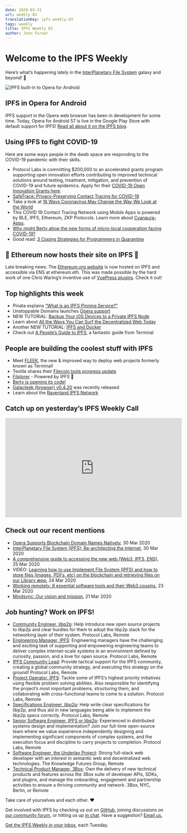 ```yaml
---
date: 2020-03-31
url: weekly-83
translationKey: ipfs-weekly-83
tags: weekly
title: IPFS Weekly 83
author: Jenn Turner
---
```


# Welcome to the IPFS Weekly

Here’s what’s happening lately in the [InterPlanetary File System](https://ipfs.io/) galaxy and beyond! 🚀

![IPFS built-in to Opera for Android](/img/086-ipfs-in-opera-for-android/opera-android-banner.png)

## IPFS in Opera for Android

IPFS support in the Opera web browser has been in development for some time. Today, Opera for Android 57 is live in the Google Play Store with default support for IPFS! [Read all about it on the IPFS blog](https://blog.ipfs.io/2020-03-30-ipfs-in-opera-for-android/). 


## Using IPFS to fight COVID-19
Here are some ways people in the dweb space are responding to the COVID-19 pandemic with their skills. 

* Protocol Labs is committing $200,000 to an accelerated grants program supporting open innovation efforts contributing to improved technical solutions around testing, treatment, mitigation, and prevention of COVID-19 and future epidemics. Apply for their [COVID-19 Open Innovation Grants here](https://protocollabs.smapply.io/prog/covid-19_open_innovation_grants/).
* [SafeTrace: Privacy-Preserving Contact Tracing for COVID-19](https://blog.enigma.co/safetrace-privacy-preserving-contact-tracing-for-covid-19-c5ae8e1afa93) 
* Take a look at [16 Ways Coronavirus May Change the Way We Look at the World](https://singularityhub.com/2020/03/25/16-ways-coronavirus-may-change-the-way-we-look-at-the-world/)
* This COVID 19 Contact Tracing Network using Mobile Apps is powered by BLE, IPFS, Ethereum, ZKP Protocols. Learn more about [Cyanaura-Apps](https://github.com/EPICKnowledgeSociety/Cyanaura-Apps).
* [Why might Berty allow the new forms of micro-local cooperation facing COVID-19?](https://berty.tech/blog/covid-local-cooperation/)
* Good read: [3 Coping Strategies for Programmers in Quarantine](https://dev.to/mlimonczenko/3-coping-strategies-for-programmers-in-quarantine-1g59)


## 🎉 Ethereum now hosts their site on IPFS 🎉

Late breaking news: The [Ethereum.org website](https://ethereum.org) is now hosted on IPFS and accessible via ENS at ethereum.eth. This was made possible by the hard work of one Chris Waring’s inventive use of [VuePress plugins](https://github.com/cwaring/vuepress-plugin-ipfs). Check it out!


## Top highlights this week

* Pinata explains [“What is an IPFS Pinning Service?”](https://medium.com/pinata/what-is-an-ipfs-pinning-service-f6ed4cd7e475)
* Unstoppable Domains launches [Opera support](https://unstoppabledomains.com/opera) 
* NEW TUTORIAL: [Backup Your iOS Devices to a Private IPFS Node](https://codyhatfield.me/2020/03/backup-your-ios-devices-to-a-private-ipfs-node/)
* Learn about [All the Ways You Can Surf the Decentralized Web Today](https://medium.com/the-ethereum-name-service/all-the-ways-you-can-surf-the-decentralized-web-today-bf8e7a42fa27)
* Another NEW TUTORIAL: [IPFS and Docker](https://www.chevdor.com/post/2020-03-docker-ipfs/)
* Check out [A People’s Guide to IPFS](https://blog.terminal.co/posts/Guide-IPFS), a fantastic guide from Terminal


## People are building the coolest stuff with IPFS

* Meet [FLEEK](https://fleek.co/), the new & improved way to deploy web projects formerly known as Terminal!
* Textile shares their [Filecoin tools progress update](https://blog.textile.io/filecoin-tools-progress-update-26-march/)
* [Filplorer](https://filplorer.com/) - Powered by IPFS 💪
* [Berty is opening its code!](https://berty.tech/blog/open-source/)
* [Galacteek (browser) v0.4.20](https://discuss.ipfs.io/t/galacteek-browser-v0-4-20-release/7582) was recently released
* Learn about the [Ravenland IPFS Network](https://medium.com/@ravenlandpush/getting-to-know-the-ravenland-ipfs-network-37c9b9f4349f)


## Catch up on yesterday’s IPFS Weekly Call

<iframe width="560" height="315" src="https://www.youtube.com/embed/7dHj-J85_Tc" frameborder="0" allow="accelerometer; autoplay; encrypted-media; gyroscope; picture-in-picture" allowfullscreen></iframe>


## Check out our recent mentions

* [Opera Supports Blockchain Domain Names Natively](https://medium.com/play-to-earn/opera-supports-blockchain-domain-names-natively-8849ed9617d0), 30 Mar 2020
* [InterPlanetary File System (IPFS): Re-architecting the Internet](https://blog.verbat.com/interplanetary-file-system-rearchitecting-internet/), 30 Mar 2020
* [A comprehensive guide to accessing the new web (Web3, IPFS, ENS)](https://www.reddit.com/r/ipfs/comments/fojkpf/a_comprehensive_guide_to_accessing_the_new_web/), 25 Mar 2020
* VIDEO: [Learning how to use Implement File System (IPFS) and how to store files (images, PDFs, etc) on the blockchain and retrieving files on our Library æpp](https://www.youtube.com/watch?v=Ms48q_gVMiM), 24 Mar 2020
* [Working remotely: 8 essential software tools and their Web3 cousins](https://decrypt.co/23345/working-remotely-8-essential-software-tools-and-their-web3-cousins), 23 Mar 2020
* [Mindsync: Our vision and mission](https://medium.com/mindsync-ai/our-vision-and-mission-da68980b42b5), 21 Mar 2020


## Job hunting? Work on IPFS!

* [Community Engineer, libp2p](https://jobs.lever.co/protocol/0afd449f-b292-42b4-abfd-af26415b796b): Help introduce new open source projects to libp2p and clear hurdles for them to adopt the libp2p stack for the networking layer of their system. Protocol Labs, Remote
* [Engineering Manager, IPFS](https://jobs.lever.co/protocol/3f0787e8-58b3-4122-a1ea-424561d2658f): Engineering managers have the challenging and exciting task of supporting and empowering engineering teams to deliver complex internet-scale systems in an environment defined by curiosity, passion, and a love for open source. Protocol Labs, Remote
* [IPFS Community Lead](https://jobs.lever.co/protocol/71c4a9b9-af90-4ce9-9dba-8b72507997bf): Provide tactical support for the IPFS community, creating a global community strategy, and executing this strategy on the ground! Protocol Labs, Remote
* [Project Operator, IPFS](https://jobs.lever.co/protocol/135cecff-ecc4-49ca-b516-61b63fd4d9ef): Tackle some of IPFS’s highest priority initiatives using flexible problem solving abilities. Also responsible for identifying the project’s most important problems, structuring them, and collaborating with cross-functional teams to come to a solution. Protocol Labs, Remote
* [Specifications Engineer, libp2p](https://jobs.lever.co/protocol/0ee37e17-5fb3-4b0f-8559-e5fca363e268): Help write clear specifications for libp2p, and thus aid in new languages being able to implement the libp2p specs correctly. Protocol Labs, Remote
* [Senior Software Engineer, IPFS or libp2p](https://jobs.lever.co/protocol/82793e56-124f-484c-bf13-357ef0b45bc6): Experienced in distributed systems design and implementation? Join our full-time open-source team where we value experience independently designing and implementing significant components of complex systems, and the execution focus and discipline to carry projects to completion. Protocol Labs, Remote
* [Software Engineer, the Underlay Project](https://notes.knowledgefutures.org/pub/si1okbw9): Strong full-stack web developer with an interest in semantic web and decentralized web technologies. The Knowledge Futures Group, Remote
* [Technical Product Manager, 3Box](https://jobs.lever.co/3box/6c68f7ec-a4b4-48ab-9d77-6500e36351e7): Own the delivery of new technical products and features across the 3Box suite of developer APIs, SDKs, and plugins, and manage the onboarding, engagement and partnership activities to ensure a thriving community and network. 3Box, NYC, Berlin, or Remote

Take care of yourselves and each other. ❤️

Get involved with IPFS by checking us out on [GitHub](https://github.com/ipfs), joining discussions on [our community forum](https://discuss.ipfs.io/), or hitting us up [in chat](https://riot.im/app/#/room/#ipfs:matrix.org). Have a suggestion? [Email us.](mailto:newsletter@ipfs.io)

[Get the IPFS Weekly in your inbox](https://ipfs.us4.list-manage.com/subscribe?u=25473244c7d18b897f5a1ff6b&id=cad54b2230), each Tuesday.
